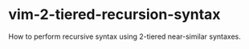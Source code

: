 # vim-2-tiered-recursion-syntax
How to perform recursive syntax using 2-tiered near-similar syntaxes.

